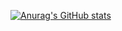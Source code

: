 [![Anurag's GitHub stats](https://github-readme-stats.vercel.app/api?username=luggy-wuggy)](https://github.com/anuraghazra/github-readme-stats)
